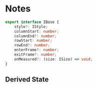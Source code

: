 # Notes

```typescript
export interface IBase {
    style?: IStyle;
    columnStart: number;
    columnEnd?: number;
    rowStart: number;
    rowEnd?: number;
    enterFrame?: number;
    exitFrame?: number;
    onMeasured?: (size: ISize) => void;
}
```

## Derived State

